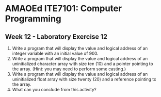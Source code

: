 # AMAOEd ITE7101: Computer Programming
## Week 12 - Laboratory Exercise 12

1.	Write a program that will display the value and logical address of an integer variable with an initial value of 900.
2.	Write a program that will display the value and logical address of an uninitialized character array with size ten (10) and a pointer pointing to the array. (Hint: you may need to perform some casting.)
3.	Write a program that will display the value and logical address of an uninitialized float array with size twenty (20) and a reference pointing to the array.
4.	What can you conclude from this activity?

